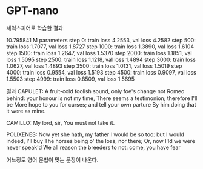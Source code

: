 # GPT-nano
셰익스피어로 학습한 결과

10.795841 M parameters
step 0: train loss 4.2553, val loss 4.2582
step 500: train loss 1.7077, val loss 1.8727
step 1000: train loss 1.3890, val loss 1.6104
step 1500: train loss 1.2647, val loss 1.5370
step 2000: train loss 1.1851, val loss 1.5095
step 2500: train loss 1.1218, val loss 1.4894
step 3000: train loss 1.0627, val loss 1.4893
step 3500: train loss 1.0131, val loss 1.5019
step 4000: train loss 0.9554, val loss 1.5193
step 4500: train loss 0.9097, val loss 1.5503
step 4999: train loss 0.8509, val loss 1.5695

결과
CAPULET:
A fruit-cold foolish sound, only foe's change not
Romeo behind: your honour is not my time,
There seems a testimonion; therefore I'll be
More hope to you for curses; and tell your own parture
By him doing that it were as mine.

CAMILLO:
My lord, sir,
You must not take it.

POLIXENES:
Now yet she hath, my father
I would be so too: but I would indeed, I'll buy
The horses being o' the loss, nor there;
Or, now I'ld we were never speak'd
We all reason the breeders to not: come, you have fear

어느정도 영어 문법이 맞는 문장이 나온다.
